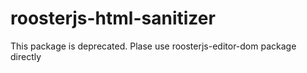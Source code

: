 # roosterjs-html-sanitizer

This package is deprecated. Plase use roosterjs-editor-dom package directly
